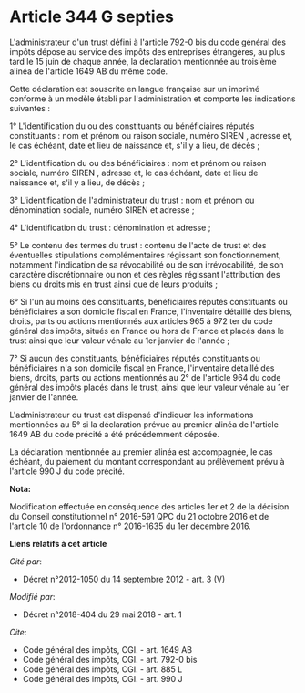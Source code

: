 # Article 344 G septies

L'administrateur d'un trust défini à l'article 792-0 bis du code général des impôts dépose au service des impôts des
entreprises étrangères, au plus tard le 15 juin de chaque année, la déclaration mentionnée au troisième alinéa de l'article
1649 AB du même code.

Cette déclaration est souscrite en langue française sur un imprimé conforme à un modèle établi par l'administration et
comporte les indications suivantes :

1° L'identification du ou des constituants ou bénéficiaires réputés constituants : nom et prénom ou raison sociale, numéro
SIREN , adresse et, le cas échéant, date et lieu de naissance et, s'il y a lieu, de décès ;

2° L'identification du ou des bénéficiaires : nom et prénom ou raison sociale, numéro SIREN , adresse et, le cas échéant,
date et lieu de naissance et, s'il y a lieu, de décès ;

3° L'identification de l'administrateur du trust : nom et prénom ou dénomination sociale, numéro SIREN et adresse ;

4° L'identification du trust : dénomination et adresse ;

5° Le contenu des termes du trust : contenu de l'acte de trust et des éventuelles stipulations complémentaires régissant son
fonctionnement, notamment l'indication de sa révocabilité ou de son irrévocabilité, de son caractère discrétionnaire ou non
et des règles régissant l'attribution des biens ou droits mis en trust ainsi que de leurs produits ;

6° Si l'un au moins des constituants, bénéficiaires réputés constituants ou bénéficiaires a son domicile fiscal en France,
l'inventaire détaillé des biens, droits, parts ou actions mentionnés aux articles 965 à 972 ter du code général des impôts,
situés en France ou hors de France et placés dans le trust ainsi que leur valeur vénale au 1er janvier de l'année ;

7° Si aucun des constituants, bénéficiaires réputés constituants ou bénéficiaires n'a son domicile fiscal en France,
l'inventaire détaillé des biens, droits, parts ou actions mentionnés au 2° de l'article 964 du code général des impôts placés
dans le trust, ainsi que leur valeur vénale au 1er janvier de l'année.

L'administrateur du trust est dispensé d'indiquer les informations mentionnées au 5° si la déclaration prévue au premier
alinéa de l'article 1649 AB du code précité a été précédemment déposée.

La déclaration mentionnée au premier alinéa est accompagnée, le cas échéant, du paiement du montant correspondant au
prélèvement prévu à l'article 990 J du code précité.

**Nota:**

Modification effectuée en conséquence des articles 1er et 2 de la décision du Conseil constitutionnel n° 2016-591 QPC du 21
octobre 2016 et de l'article 10 de l'ordonnance n° 2016-1635 du 1er décembre 2016.

**Liens relatifs à cet article**

_Cité par_:

  - Décret n°2012-1050 du 14 septembre 2012 - art. 3 (V)

_Modifié par_:

  - Décret n°2018-404 du 29 mai 2018 - art. 1

_Cite_:

  - Code général des impôts, CGI. - art. 1649 AB
  - Code général des impôts, CGI. - art. 792-0 bis
  - Code général des impôts, CGI. - art. 885 L
  - Code général des impôts, CGI. - art. 990 J
